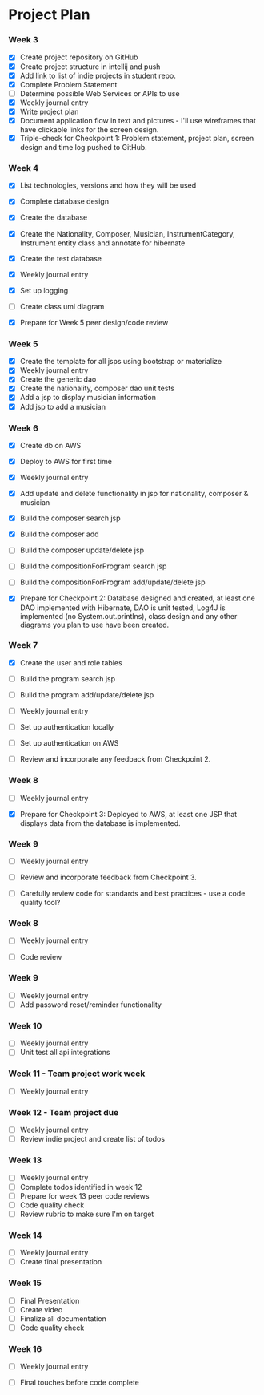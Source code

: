 # Project Plan

### Week 3
- [x] Create project repository on GitHub
- [x] Create project structure in intellij and push
- [x] Add link to list of indie projects in student repo.
- [x] Complete Problem Statement
- [ ] Determine possible Web Services or APIs to use
- [x] Weekly journal entry
- [x] Write project plan
- [x] Document application flow in text and pictures - I'll use wireframes that have clickable links for the screen design. 
- [x] Triple-check for Checkpoint 1: Problem statement, project plan, screen design and time log pushed to GitHub. 

### Week 4
- [x] List technologies, versions and how they will be used
- [x] Complete database design
- [x] Create the database
- [x] Create the Nationality, Composer, Musician, InstrumentCategory, Instrument entity class and annotate for hibernate
- [x] Create the test database
- [x] Weekly journal entry
- [x] Set up logging
- [ ] Create class uml diagram
- [x] Prepare for Week 5 peer design/code review


### Week 5

- [x] Create the template for all jsps using bootstrap or materialize
- [x] Weekly journal entry
- [x] Create the generic dao
- [x] Create the nationality, composer dao unit tests
- [x] Add a jsp to display musician information 
- [x] Add jsp to add a musician 

### Week 6

- [x] Create db on AWS
- [x] Deploy to AWS for first time
- [x] Weekly journal entry
- [x] Add update and delete functionality in jsp for nationality, composer & musician
- [x] Build the composer search jsp
- [x] Build the composer add
- [ ] Build the composer update/delete jsp
- [ ] Build the compositionForProgram search jsp
- [ ] Build the compositionForProgram add/update/delete jsp
- [x] Prepare for Checkpoint 2: Database designed and created, at least one DAO implemented with Hibernate, DAO is unit tested, Log4J is implemented (no System.out.printlns), class design and any other diagrams you plan to use have been created. 


### Week 7
- [x] Create the user and role tables
- [ ] Build the program search jsp
- [ ] Build the program add/update/delete jsp
- [ ] Weekly journal entry
- [ ] Set up authentication locally
- [ ] Set up authentication on AWS

- [ ] Review and incorporate any feedback from Checkpoint 2.


### Week 8

- [ ] Weekly journal entry

- [x] Prepare for Checkpoint 3: Deployed to AWS, at least one JSP that displays data from the database is implemented. 

### Week 9
- [ ] Weekly journal entry

- [ ] Review and incorporate feedback from Checkpoint 3.
- [ ] Carefully review code for standards and best practices - use a code quality tool? 

### Week 8
- [ ] Weekly journal entry

- [ ] Code review

### Week 9
- [ ] Weekly journal entry
- [ ] Add password reset/reminder functionality

### Week 10
- [ ] Weekly journal entry
- [ ] Unit test all api integrations

### Week 11 - Team project work week
- [ ] Weekly journal entry

### Week 12 - Team project due
- [ ] Weekly journal entry
- [ ] Review indie project and create list of todos

### Week 13
- [ ] Weekly journal entry
- [ ] Complete todos identified in week 12
- [ ] Prepare for week 13 peer code reviews
- [ ] Code quality check
- [ ] Review rubric to make sure I'm on target

### Week 14
- [ ] Weekly journal entry
- [ ] Create final presentation

### Week 15
- [ ] Final Presentation
- [ ] Create video
- [ ] Finalize all documentation
- [ ] Code quality check

### Week 16
- [ ] Weekly journal entry
- [ ] Final touches before code complete






